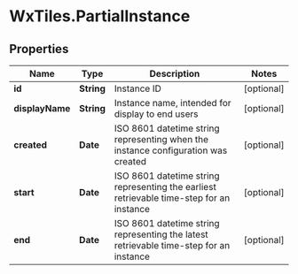 # WxTiles.PartialInstance

## Properties
Name | Type | Description | Notes
------------ | ------------- | ------------- | -------------
**id** | **String** | Instance ID | [optional] 
**displayName** | **String** | Instance name, intended for display to end users | [optional] 
**created** | **Date** | ISO 8601 datetime string representing when the instance configuration was created | [optional] 
**start** | **Date** | ISO 8601 datetime string representing the earliest retrievable time-step for an instance | [optional] 
**end** | **Date** | ISO 8601 datetime string representing the latest retrievable time-step for an instance | [optional] 


